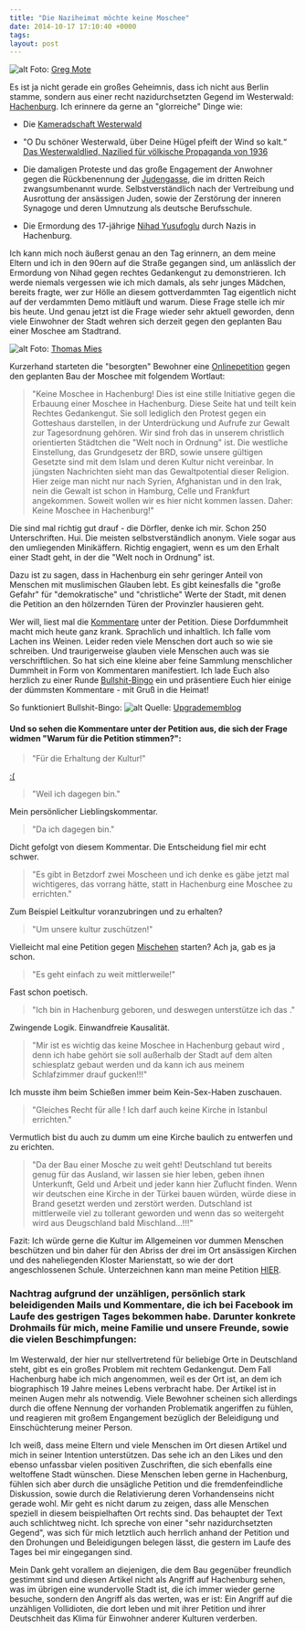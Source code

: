 ```yaml
---
title: "Die Naziheimat möchte keine Moschee"
date: 2014-10-17 17:10:40 +0000
tags: 
layout: post
---
```

![alt](/content/images/2014/Oct/2535778673_bf7f42054d_b.jpg)
Foto: [Greg Mote](https://www.flickr.com/photos/gregmote/2535778673)

Es ist ja nicht gerade ein großes Geheimnis, dass ich nicht aus Berlin stamme, sondern aus einer recht nazidurchsetzten Gegend im Westerwald: [Hachenburg](http://www.hachenburg.de/). Ich erinnere da gerne an "glorreiche" Dinge wie: 

* Die [Kameradschaft Westerwald](http://www.netz-gegen-nazis.de/lexikontext/kameradschaft-westerwald)

* "O Du schöner Westerwald, über Deine Hügel pfeift der Wind so kalt.“ [Das Westerwaldlied, Nazilied für völkische Propaganda von 1936](http://www.indiepedia.de/index.php?title=Rheinland-Pfalz)

* Die damaligen Proteste und das große Engagement der Anwohner gegen die Rückbenennung der [Judengasse](http://www.denktag-archiv.de/Rueckbennung-der-Judengasse.2674.0.html), die im dritten Reich zwangsumbenannt wurde. Selbstverständlich nach der Vertreibung und Ausrottung der ansässigen Juden, sowie der Zerstörung der inneren Synagoge und deren Umnutzung als deutsche Berufsschule. 

* Die Ermordung des 17-jährige [Nihad Yusufoglu](http://de.wikipedia.org/wiki/Nihat_Yusufo%C4%9Flu) durch Nazis in Hachenburg. 


Ich kann mich noch äußerst genau an den Tag erinnern, an dem meine Eltern und ich in den 90ern auf die Straße gegangen sind, um anlässlich der Ermordung von Nihad gegen rechtes Gedankengut zu demonstrieren. Ich werde niemals vergessen wie ich mich damals, als sehr junges Mädchen, bereits fragte, wer zur Hölle an diesem gottverdammten Tag eigentlich nicht auf der verdammten Demo mitläuft und warum. Diese Frage stelle ich mir bis heute. Und genau jetzt ist die Frage wieder sehr aktuell geworden, denn viele Einwohner der Stadt wehren sich derzeit gegen den geplanten Bau einer Moschee am Stadtrand. 
 
![alt](/content/images/2014/Oct/6669275075_cc6008d4d0_b.jpg)
Foto: [Thomas Mies](https://www.flickr.com/photos/thomasmies/6669275075)

Kurzerhand starteten die "besorgten" Bewohner eine [Onlinepetition](https://www.openpetition.de/petition/online/keine-moschee-in-hachenburg) gegen den geplanten Bau der Moschee mit folgendem Wortlaut:

>"Keine Moschee in Hachenburg! Dies ist eine stille Initiative gegen die Erbauung einer Moschee in Hachenburg. Diese Seite hat und teilt kein Rechtes Gedankengut. Sie soll lediglich den Protest gegen ein Gotteshaus darstellen, in der Unterdrückung und Aufrufe zur Gewalt zur Tagesordnung gehören. Wir sind froh das in unserem christlich orientierten Städtchen die "Welt noch in Ordnung" ist. Die westliche Einstellung, das Grundgesetz der BRD, sowie unsere gültigen Gesetzte sind mit dem Islam und deren Kultur nicht vereinbar. In jüngsten Nachrichten sieht man das Gewaltpotential dieser Religion. Hier zeige man nicht nur nach Syrien, Afghanistan und in den Irak, nein die Gewalt ist schon in Hamburg, Celle und Frankfurt angekommen. Soweit wollen wir es hier nicht kommen lassen. Daher: Keine Moschee in Hachenburg!"

Die sind mal richtig gut drauf - die Dörfler, denke ich mir. Schon 250 Unterschriften. Hui. Die meisten selbstverständlich anonym. Viele sogar aus den umliegenden Minikäffern. Richtig engagiert, wenn es um den Erhalt einer Stadt geht, in der die "Welt noch in Ordnung" ist.

Dazu ist zu sagen, dass in Hachenburg ein sehr geringer Anteil von Menschen mit muslimischen Glauben lebt. Es gibt keinesfalls die "große Gefahr" für "demokratische" und "christliche" Werte der Stadt, mit denen die Petition an den hölzernden Türen der Provinzler hausieren geht. 

Wer will, liest mal die [Kommentare](https://www.openpetition.de/petition/kommentare/keine-moschee-in-hachenburg) unter der Petition. Diese Dorfdummheit macht mich heute ganz krank. Sprachlich und inhaltlich. Ich falle vom Lachen ins Weinen. Leider reden viele Menschen dort auch so wie sie schreiben. Und traurigerweise glauben viele Menschen auch was sie verschriftlichen. So hat sich eine kleine aber feine Sammlung menschlicher Dummheit in Form von Kommentaren manifestiert. Ich lade Euch also herzlich zu einer Runde [Bullshit-Bingo](http://upgrademeblog.com/2013/07/11/das-heimliche-rechte-bullshit-bingo/) ein und präsentiere Euch hier einige der dümmsten Kommentare - mit Gruß in die Heimat! 

So funktioniert Bullshit-Bingo:
![alt](/content/images/2014/Oct/das-heimlich-rechte-bullshit-bingo.png)
Quelle: [Upgradememblog](http://upgrademeblog.com/2013/07/11/das-heimliche-rechte-bullshit-bingo/)



#### Und so sehen die Kommentare unter der Petition aus, die sich der Frage widmen "Warum für die Petition stimmen?":

> "Für die Erhaltung der Kultur!"

[:(](http://en.wikipedia.org/wiki/Leitkultur)

> "Weil ich dagegen bin."

Mein persönlicher Lieblingskommentar.

> "Da ich dagegen bin."

Dicht gefolgt von diesem Kommentar. Die Entscheidung fiel mir echt schwer.

> "Es gibt in Betzdorf zwei Moscheen und ich denke es gäbe jetzt mal wichtigeres, das vorrang hätte, statt in Hachenburg eine Moschee zu errichten."

Zum Beispiel Leitkultur voranzubringen und zu erhalten?

> "Um unsere kultur zuschützen!"

Vielleicht mal eine Petition gegen [Mischehen](http://de.wikipedia.org/wiki/Mischehe_(Nationalsozialismus)) starten? Ach ja, gab es ja schon. 

> "Es geht einfach zu weit mittlerweile!"

Fast schon poetisch.

> "Ich bin in Hachenburg geboren, und deswegen unterstütze ich das ."

Zwingende Logik. Einwandfreie Kausalität.

> "Mir ist es wichtig das keine Moschee in Hachenburg gebaut wird , denn ich habe gehört sie soll außerhalb der Stadt auf dem alten schiesplatz gebaut werden und da kann ich aus meinem Schlafzimmer drauf gucken!!!"

Ich musste ihm beim Schießen immer beim Kein-Sex-Haben zuschauen.

> "Gleiches Recht für alle ! Ich darf auch keine Kirche in Istanbul errichten."

Vermutlich bist du auch zu dumm um eine Kirche baulich zu entwerfen und zu erichten.

> "Da der Bau einer Mosche zu weit geht! Deutschland tut bereits genug für das Ausland, wir lassen sie hier leben, geben ihnen Unterkunft, Geld und Arbeit und jeder kann hier Zuflucht finden. Wenn wir deutschen eine Kirche in der Türkei bauen würden, würde diese in Brand gesetzt werden und zerstört werden. Dutschland ist mittlerweile viel zu tollerant geworden und wenn das so weitergeht wird aus Deugschland bald Mischland...!!!"

Fazit: Ich würde gerne die Kultur im Allgemeinen vor dummen Menschen beschützen und bin daher für den Abriss der drei im Ort ansässigen Kirchen und des naheliegenden Kloster Marienstatt, so wie der dort angeschlossenen Schule. Unterzeichnen kann man meine Petition [HIER](http://www.omgcatsinspace.com/).


### Nachtrag aufgrund der unzähligen, persönlich stark beleidigenden Mails und Kommentare, die ich bei Facebook im Laufe des gestrigen Tages bekommen habe. Darunter konkrete Drohmails für mich, meine Familie und unsere Freunde, sowie die vielen Beschimpfungen:

Im Westerwald, der hier nur stellvertretend für beliebige Orte in Deutschland steht, gibt es ein großes Problem mit rechtem Gedankengut. Dem Fall Hachenburg habe ich mich angenommen, weil es der Ort ist, an dem ich biographisch 19 Jahre meines Lebens verbracht habe. Der Artikel ist in meinen Augen mehr als notwendig. Viele Bewohner scheinen sich allerdings durch die offene Nennung der vorhanden Problematik angeriffen zu fühlen, und reagieren mit großem Engangement bezüglich der Beleidigung und Einschüchterung meiner Person.

Ich weiß, dass meine Eltern und viele Menschen im Ort diesen Artikel und mich in seiner Intention unterstützen. Das sehe ich an den Likes und den ebenso unfassbar vielen positiven Zuschriften, die sich ebenfalls eine weltoffene Stadt wünschen. Diese Menschen leben gerne in Hachenburg, fühlen sich aber durch die unsägliche Petition und die fremdenfeindliche Diskussion, sowie durch die Relativierung deren Vorhandenseins nicht gerade wohl. Mir geht es nicht darum zu zeigen, dass alle Menschen speziell in diesem beispielhaften Ort rechts sind. Das behauptet der Text auch schlichtweg nicht. Ich spreche von einer "sehr nazidurchsetzten Gegend", was sich für mich letztlich auch herrlich anhand der Petition und den Drohungen und Beleidigungen belegen lässt, die gestern im Laufe des Tages bei mir eingegangen sind.

Mein Dank geht vorallem an diejenigen, die dem Bau gegenüber freundlich gestimmt sind und diesen Artikel nicht als Angriff auf Hachenburg sehen, was im übrigen eine wundervolle Stadt ist, die ich immer wieder gerne besuche, sondern den Angriff als das werten, was er ist: Ein Angriff auf die unzähligen Vollidioten, die dort leben und mit ihrer Petition und ihrer Deutschheit das Klima für Einwohner anderer Kulturen verderben. 





